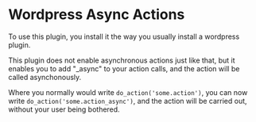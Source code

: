 # Wordpress Async Actions

To use this plugin, you install it the way you usually install a wordpress
plugin.

This plugin does not enable asynchronous actions just like that, but it
enables you to add "_async" to your action calls, and the action will be
called asynchonously.

Where you normally would write `do_action('some.action')`, you can now write `do_action('some.action_async')`, and the action will be carried out, without your user being bothered.
